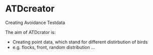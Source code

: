 # ATDcreator
Creating Avoidance Testdata

The aim of ATDcrator is:
- Creating point data, which stand for different distirbution of birds
- e.g. flocks, front, random distribution ...

